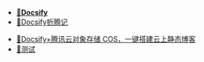 <!-- docs/_sidebar.md -->

* [**📕Docsify**](docs/web/docsify/)
* [📘Docsify折腾记](docs/web/docsify/Docsify折腾记)

- [📘Docsify+腾讯云对象存储 COS，一键搭建云上静态博客](docs/web/docsify/funnyPractice)
- [📘测试](docs/web/测试)

